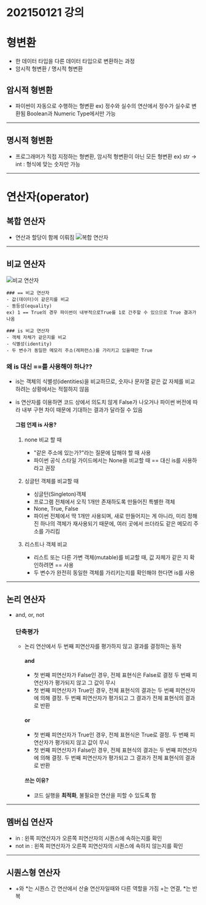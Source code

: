 # 202150121 강의

# 형변환
- 한 데이터 타입을 다른 데이터 타입으로 변환하는 과정
- 암시적 형변환 / 명시적 형변환

## 암시적 형변환
- 파이썬이 자동으로 수행하는 형변환
    ex) 정수와 실수의 연산에서 정수가 실수로 변환됨
        Boolean과 Numeric Type에서만 가능

---

## 명시적 형변환
- 프로그래머가 직접 지정하는 형변환, 암시적 형변환이 아닌 모든 형변환
    ex) str -> int : 형식에 맞는 숫자만 가능

---

# 연산자(operator)

## 복합 연산자
- 연산과 할당이 함께 이뤄짐
![복합 연산자](image-6.png)

---

## 비교 연산자
![비교 연산자](image-7.png)

    ### == 비교 연산자
    - 값(데이터)이 같은지를 비교
    - 동등성(equality)
    ex) 1 == True의 경우 파이썬이 내부적으로True를 1로 간주할 수 있으므로 True 결과가 나옴

    ### is 비교 연산자
    - 객체 자체가 같은지를 비교
    - 식별성(identity)
    - 두 변수가 동일한 메모리 주소(레퍼런스)를 가리키고 있을때만 True

### 왜 is 대신 ==를 사용해야 하나??
- is는 객체의 식별성(identities)을 비교하므로, 숫자나 문자열 같은 값 자체를 비교하려는 상황에서는 적절하지 않음
- is 연산자를 이용하면 코드 상에서 의도치 않게 False가 나오거나 파이썬 버전에 따라 내부 구현 차이 때문에 기대하는 결과가 달라질 수 있음

    #### 그럼 언제 is 사용?
    1. none 비교 할 때
        - "같은 주소에 있는가?"라는 질문에 답해야 할 때 사용
        - 파이썬 공식 스타일 가이드에서는 None을 비교할 때 == 대신 is를 사용하라고 권장

    2. 싱글턴 객체를 비교할 때
        - 싱글턴(Singleton)객체
        - 프로그램 전체에서 오직 1개만 존재하도록 만들어진 특별한 객체
        - None, True, False
        - 파이썬 전체에서 딱 1개만 사용되며, 새로 만들어지는 게 아니라, 미리 정해진 하나의 객체가 재사용되기 때문에, 여러 곳에서 쓰더라도 같은 메모리 주소를 가리킴

    3. 리스트나 객체 비교
        - 리스트 또는 다른 가변 객체(mutable)를 비교할 때, 값 자체가 같은 지 확인하려면 == 사용
        - 두 변수가 완전히 동일한 객체를 가리키는지를 확인해야 한다면 is를 사용

---

## 논리 연산자
- and, or, not

    ### 단축평가
    - 논리 연산에서 두 번째 피연산자를 평가하지 않고 결과를 결정하는 동작

        #### and
        - 첫 번째 피연산자가 False인 경우, 전체 표현식은 False로 결정
          두 번째 피연산자가 평가되지 않고 그 값이 무시
        - 첫 번째 피연산자가 True인 경우, 전체 표현식의 결과는 두 번째 피연산자에 의해 결정.
          두 번째 피연산자가 평가되고 그 결과가 전체 표현식의 결과로 반환
        
        #### or
        - 첫 번째 피연산자가 True인 경우, 전체 표현식은 True로 결정.
          두 번째 피연산자가 평가되지 않고 값이 무시
        - 첫 번째 피연산자가 False인 경우, 전체 표현식의 결과는 두 번째 피연산자에 의해 결정.
          두 번째 피연산자가 평가되고 그 결과가 전체 표현식의 결과로 반환
        
        #### 쓰는 이유?
        - 코드 실행을 <b>최적화</b>, 불필요한 연산을 피할 수 있도록 함
---

## 멤버십 연산자
- in : 왼쪽 피연산자가 오른쪽 피연산자의 시퀀스에 속하는지를 확인
- not in : 왼쪽 피연산자가 오른쪽 피연산자의 시퀀스에 속하지 않는지를 확인

---

## 시퀀스형 연산자
- +와 *는 시퀀스 간 연산에서 산술 연산자일때와 다른 역할을 가짐
    +는 연결, *는 반복